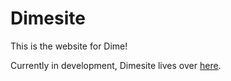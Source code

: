 # Dimesite
This is the website for Dime!

Currently in development, Dimesite lives over [here](http://www.dimesite-dev.herokuapp.com).
